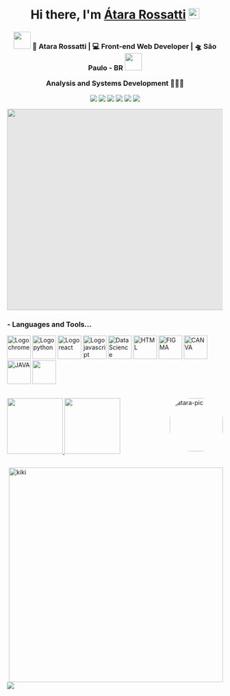  <div align="center">
   <h1>Hi there, I'm <a href="https://hemant.codes">Átara Rossatti</a> <img src="https://media.giphy.com/media/hvRJCLFzcasrR4ia7z/giphy.gif" width="25px"> </h1>
    
</div>
 <div align="center">
<h3><img src="https://www.alura.com.br/artigos/assets/como-criar-um-readme-para-seu-perfil-github/imagem14.gif" width="40"> 🙎 Atara Rossatti | 💻 Front-end Web Developer | 🛸 São Paulo - BR  <img src="https://www.alura.com.br/artigos/assets/como-criar-um-readme-para-seu-perfil-github/imagem14.gif" width="40"><p> 
Analysis and Systems Development 👩🏻‍🎓</p></h3>
</div>

<p align='center'>
   <a href="https://www.youtube.com/channel/UCTKuBkzcLU78PTAn6B8j99w" target="_blank"><img src="https://img.shields.io/badge/YouTube-FF0000?style=for-the-badge&logo=youtube&logoColor=white" target="_blank"></a>
  <a href="https://www.instagram.com/um_raio_de_sol_/" target="_blank"><img src="https://img.shields.io/badge/-Instagram-%23E4405F?style=for-the-badge&logo=instagram&logoColor=white" target="_blank"></a>
  <a href="https://www.twitch.tv/sixty0" target="_blank"><img src="https://img.shields.io/badge/Twitch-9146FF?style=for-the-badge&logo=twitch&logoColor=white" target="_blank"></a>
 <a href="https://discord.gg/vNgekgG4ta" target="_blank"><img src="https://img.shields.io/badge/Discord-7289DA?style=for-the-badge&logo=discord&logoColor=white" target="_blank"></a> 
  <a href = "mailto:atarasilva@hotmail.com"><img src= "https://img.shields.io/badge/Microsoft_Outlook-0078D4?style=for-the-badge&logo=microsoft-outlook&logoColor=white" target="_blank"></a>
  <a href="https://www.linkedin.com/in/atararsilva/" target="_blank"><img src="https://img.shields.io/badge/-LinkedIn-%230077B5?style=for-the-badge&logo=linkedin&logoColor=white" target="_blank"></a> 
 </p>

<img style="display: block;-webkit-user-select: none;margin: auto;cursor: zoom-in;background-color: hsl(0, 0%, 90%);" src="https://user-images.githubusercontent.com/74038190/212747903-e9bdf048-2dc8-41f9-b973-0e72ff07bfba.gif" width="1050" height="469"> 

 ### - Languages and Tools...


<img height="55" src="https://img.icons8.com/?size=100&id=PfmQUI56Ji0D&format=png&color=000000" alt="Logo chrome" style="max-width: 100%;"> <img height="55" src="https://img.icons8.com/?size=100&id=13441&format=png&color=000000" alt="Logo python" style="max-width: 100%;"> <img height="55" src="https://img.icons8.com/?size=100&id=t5K2CR8feVdX&format=png&color=000000" alt="Logo react" style="max-width: 100%;">
<img height="55" src="https://img.icons8.com/?size=100&id=tGvHBPJaKqEd&format=png&color=000000" alt="Logo javascript" style="max-width: 100%;"> <img height="55" src="https://img.icons8.com/?size=100&id=NFQusZJ4neki&format=png&color=000000" alt="Data Science" style="max-width: 100%;"> <img height="55" src="https://img.icons8.com/?size=100&id=Lb0GijAhiD3r&format=png&color=000000" alt="HTML" style="max-width: 100%;"> <img height="55" src="https://img.icons8.com/?size=100&id=8gfeOoqrHqJU&format=png&color=000000" alt="FIGMA" style="max-width: 100%;"> <img height="55" src="https://img.icons8.com/?size=100&id=iWw83PVcBpLw&format=png&color=000000" alt="CANVA" style="max-width: 100%;"> <img height="55" src="https://img.icons8.com/?size=100&id=GPfHz0SM85FX&format=png&color=000000" alt="JAVA" style="max-width: 100%;"> <img height="55" src="" alt="" style="max-width: 100%;">

##
 
<p align="left">
  <a href="https://github.com/atararossatti">
  <img height="130em" src="https://github-readme-stats.vercel.app/api?username=atararossatti&show_icons=true&hide=contribs,prs&cache_seconds=86400&theme=monokai"/>
  <img height="130em" src="https://github-readme-stats.vercel.app/api/top-langs/?username=atararossatti&layout=compact&langs_count=7&theme=monokai"/>
  <img align="right" alt="atara-pic" height="124" style="border-radius:50px;" src="https://blogger.googleusercontent.com/img/b/R29vZ2xl/AVvXsEhETGeaAyZsEybRwKDHBEUlvAM1l5aME2T-L__iAzOnMbctJdNNsKINBCrO-H6wKbUd0aYvJ6d0te4Bx9M-kuVoeXRJChJ7i5kSKxWhFqJ2cmY6gnFJwcsxsuAhVCcrMVmMhiUg1k-dWwAo6EyBpklwhmxsZM1Zfqep7769_l_pO8wazT-ThuP2fzAm4Q/s320/Design_sem_nome.gif width=676&height=676">
</p>



##


  
<div> 

  
   <div align=left"> <img align="right" height="500" src="https://camo.githubusercontent.com/fc89ac8e9f000fbbe267257034e95a1ce517ae280cd49d155ce8673aa400314c/68747470733a2f2f692e6962622e636f2f667030327167792f696d6167652d72656d6f766562672d707265766965772d372e706e67" alt="kiki" style="max-width: 100%;">
   <img src="https://media.giphy.com/media/f9XgHHnPnDjOF1hWpl/giphy.gif" /> <div align=left"> 
   </div>

